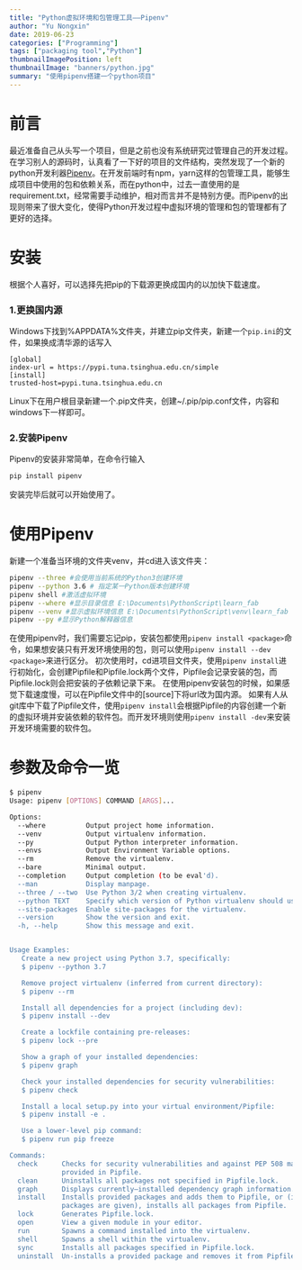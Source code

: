 ```yaml
---
title: "Python虚拟环境和包管理工具——Pipenv"
author: "Yu Nongxin"
date: 2019-06-23
categories: ["Programming"]
tags: ["packaging tool","Python"]
thumbnailImagePosition: left
thumbnailImage: "banners/python.jpg"
summary: "使用pipenv搭建一个python项目"
---
```


# 前言

最近准备自己从头写一个项目，但是之前也没有系统研究过管理自己的开发过程。在学习别人的源码时，认真看了一下好的项目的文件结构，突然发现了一个新的python开发利器[Pipenv](https://pypi.org/project/pipenv/)。在开发前端时有npm，yarn这样的包管理工具，能够生成项目中使用的包和依赖关系，而在python中，过去一直使用的是requirement.txt，经常需要手动维护，相对而言并不是特别方便。而Pipenv的出现则带来了很大变化，使得Python开发过程中虚拟环境的管理和包的管理都有了更好的选择。

# 安装
根据个人喜好，可以选择先把pip的下载源更换成国内的以加快下载速度。
### 1.更换国内源
Windows下找到%APPDATA%文件夹，并建立pip文件夹，新建一个```pip.ini```的文件，如果换成清华源的话写入
```
[global]
index-url = https://pypi.tuna.tsinghua.edu.cn/simple
[install]
trusted-host=pypi.tuna.tsinghua.edu.cn
```

Linux下在用户根目录新建一个.pip文件夹，创建~/.pip/pip.conf文件，内容和windows下一样即可。

### 2.安装Pipenv
Pipenv的安装非常简单，在命令行输入
```bash
pip install pipenv
```
安装完毕后就可以开始使用了。

# 使用Pipenv
新建一个准备当环境的文件夹venv，并cd进入该文件夹：

```bash
pipenv --three #会使用当前系统的Python3创建环境
pipenv --python 3.6 # 指定某一Python版本创建环境
pipenv shell #激活虚拟环境
pipenv --where #显示目录信息 E:\Documents\PythonScript\learn_fab
pipenv --venv #显示虚拟环境信息 E:\Documents\PythonScript\venv\learn_fab
pipenv --py #显示Python解释器信息
```

在使用pipenv时，我们需要忘记pip，安装包都使用```pipenv install <package>```命令，如果想安装只有开发环境使用的包，则可以使用```pipenv install --dev <package>```来进行区分。
初次使用时，cd进项目文件夹，使用```pipenv install```进行初始化，会创建Pipfile和Pipfile.lock两个文件，Pipfile会记录安装的包，而Pipfile.lock则会把安装的子依赖记录下来。
在使用pipenv安装包的时候，如果感觉下载速度慢，可以在Pipfile文件中的[source]下将url改为国内源。
如果有人从git库中下载了Pipfile文件，使用```pipenv install```会根据Pipfile的内容创建一个新的虚拟环境并安装依赖的软件包。而开发环境则使用```pipenv install -dev```来安装开发环境需要的软件包。

# 参数及命令一览

```bash
$ pipenv
Usage: pipenv [OPTIONS] COMMAND [ARGS]...

Options:
  --where          Output project home information.
  --venv           Output virtualenv information.
  --py             Output Python interpreter information.
  --envs           Output Environment Variable options.
  --rm             Remove the virtualenv.
  --bare           Minimal output.
  --completion     Output completion (to be eval'd).
  --man            Display manpage.
  --three / --two  Use Python 3/2 when creating virtualenv.
  --python TEXT    Specify which version of Python virtualenv should use.
  --site-packages  Enable site-packages for the virtualenv.
  --version        Show the version and exit.
  -h, --help       Show this message and exit.


Usage Examples:
   Create a new project using Python 3.7, specifically:
   $ pipenv --python 3.7

   Remove project virtualenv (inferred from current directory):
   $ pipenv --rm

   Install all dependencies for a project (including dev):
   $ pipenv install --dev

   Create a lockfile containing pre-releases:
   $ pipenv lock --pre

   Show a graph of your installed dependencies:
   $ pipenv graph

   Check your installed dependencies for security vulnerabilities:
   $ pipenv check

   Install a local setup.py into your virtual environment/Pipfile:
   $ pipenv install -e .

   Use a lower-level pip command:
   $ pipenv run pip freeze

Commands:
  check      Checks for security vulnerabilities and against PEP 508 markers
             provided in Pipfile.
  clean      Uninstalls all packages not specified in Pipfile.lock.
  graph      Displays currently–installed dependency graph information.
  install    Installs provided packages and adds them to Pipfile, or (if no
             packages are given), installs all packages from Pipfile.
  lock       Generates Pipfile.lock.
  open       View a given module in your editor.
  run        Spawns a command installed into the virtualenv.
  shell      Spawns a shell within the virtualenv.
  sync       Installs all packages specified in Pipfile.lock.
  uninstall  Un-installs a provided package and removes it from Pipfile.
```
